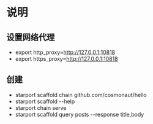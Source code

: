 # 说明

## 设置网络代理

- export http_proxy=http://127.0.0.1:10818
- export https_proxy=http://127.0.0.1:10818

## 创建

- starport scaffold chain github.com/cosmonaut/hello
- starport scaffold --help
- starport chain serve
- starport scaffold query posts --response title,body
